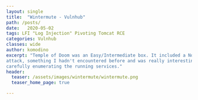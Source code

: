 ```yaml
---
layout: single
title:  "Wintermute - Vulnhub"
path: /posts/
date:   2020-05-02 
tags: LFI "Log Injection" Pivoting Tomcat RCE
categories: Vulnhub
classes: wide
author: komodino
excerpt: "Temple of Doom was an Easy/Intermediate box. It included a NodeJs deserialization
attack, something I hadn't encountered before and was really interesting. Privilege Escalation involved
carefully enumerating the running services."
header:
  teaser: /assets/images/wintermute/wintermute.png
  teaser_home_page: true

---
```

